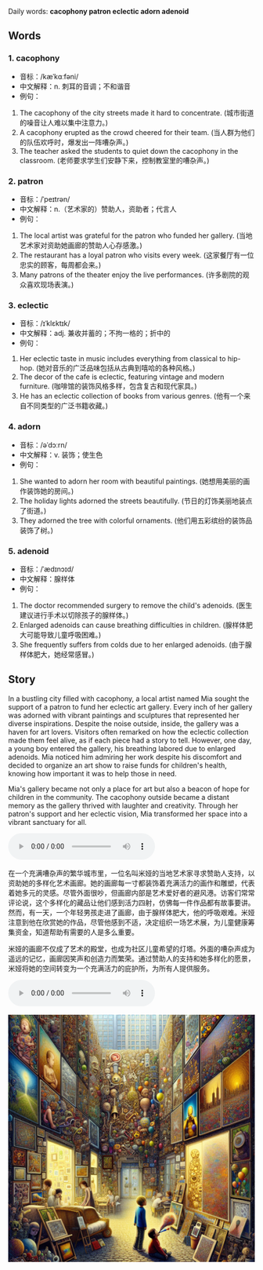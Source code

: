 Daily words: **cacophony patron eclectic adorn adenoid**

## Words
### 1. cacophony
- 音标：/kæˈkɑːfəni/ <span style="cursor: pointer;" onclick="document.getElementById('audio-player-1').play()"><i class="fas fa-volume-up"></i></span>
<audio id="audio-player-1" src="audios/words/cacophony.mp3" style="display:none;"></audio>
- 中文解释：n. 刺耳的音调；不和谐音
- 例句：
1. The cacophony of the city streets made it hard to concentrate. (城市街道的噪音让人难以集中注意力。)
2. A cacophony erupted as the crowd cheered for their team. (当人群为他们的队伍欢呼时，爆发出一阵嘈杂声。)
3. The teacher asked the students to quiet down the cacophony in the classroom. (老师要求学生们安静下来，控制教室里的嘈杂声。)

### 2. patron
- 音标：/ˈpeɪtrən/ <span style="cursor: pointer;" onclick="document.getElementById('audio-player-2').play()"><i class="fas fa-volume-up"></i></span>
<audio id="audio-player-2" src="audios/words/patron.mp3" style="display:none;"></audio>
- 中文解释：n.（艺术家的）赞助人，资助者；代言人
- 例句：
1. The local artist was grateful for the patron who funded her gallery. (当地艺术家对资助她画廊的赞助人心存感激。)
2. The restaurant has a loyal patron who visits every week. (这家餐厅有一位忠实的顾客，每周都会来。)
3. Many patrons of the theater enjoy the live performances. (许多剧院的观众喜欢现场表演。)

### 3. eclectic
- 音标：/ɪˈklɛktɪk/ <span style="cursor: pointer;" onclick="document.getElementById('audio-player-3').play()"><i class="fas fa-volume-up"></i></span>
<audio id="audio-player-3" src="audios/words/eclectic.mp3" style="display:none;"></audio>
- 中文解释：adj. 兼收并蓄的；不拘一格的；折中的
- 例句：
1. Her eclectic taste in music includes everything from classical to hip-hop. (她对音乐的广泛品味包括从古典到嘻哈的各种风格。)
2. The decor of the cafe is eclectic, featuring vintage and modern furniture. (咖啡馆的装饰风格多样，包含复古和现代家具。)
3. He has an eclectic collection of books from various genres. (他有一个来自不同类型的广泛书籍收藏。)

### 4. adorn
- 音标：/əˈdɔːrn/ <span style="cursor: pointer;" onclick="document.getElementById('audio-player-4').play()"><i class="fas fa-volume-up"></i></span>
<audio id="audio-player-4" src="audios/words/adorn.mp3" style="display:none;"></audio>
- 中文解释：v. 装饰；使生色
- 例句：
1. She wanted to adorn her room with beautiful paintings. (她想用美丽的画作装饰她的房间。)
2. The holiday lights adorned the streets beautifully. (节日的灯饰美丽地装点了街道。)
3. They adorned the tree with colorful ornaments. (他们用五彩缤纷的装饰品装饰了树。)

### 5. adenoid
- 音标：/ˈædɪnɔɪd/ <span style="cursor: pointer;" onclick="document.getElementById('audio-player-5').play()"><i class="fas fa-volume-up"></i></span>
<audio id="audio-player-5" src="audios/words/adenoid.mp3" style="display:none;"></audio>
- 中文解释：腺样体
- 例句：
1. The doctor recommended surgery to remove the child's adenoids. (医生建议进行手术以切除孩子的腺样体。)
2. Enlarged adenoids can cause breathing difficulties in children. (腺样体肥大可能导致儿童呼吸困难。)
3. She frequently suffers from colds due to her enlarged adenoids. (由于腺样体肥大，她经常感冒。)

## Story
In a bustling city filled with cacophony, a local artist named Mia sought the support of a patron to fund her eclectic art gallery. Every inch of her gallery was adorned with vibrant paintings and sculptures that represented her diverse inspirations. Despite the noise outside, inside, the gallery was a haven for art lovers. Visitors often remarked on how the eclectic collection made them feel alive, as if each piece had a story to tell. However, one day, a young boy entered the gallery, his breathing labored due to enlarged adenoids. Mia noticed him admiring her work despite his discomfort and decided to organize an art show to raise funds for children's health, knowing how important it was to help those in need.

Mia's gallery became not only a place for art but also a beacon of hope for children in the community. The cacophony outside became a distant memory as the gallery thrived with laughter and creativity. Through her patron's support and her eclectic vision, Mia transformed her space into a vibrant sanctuary for all.

<audio controls>
<source src="https://files.dwong.top/story/2024-07-31-english.mp3" type="audio/mpeg">
你的浏览器不支持音频元素。
</audio>


在一个充满嘈杂声的繁华城市里，一位名叫米娅的当地艺术家寻求赞助人支持，以资助她的多样化艺术画廊。她的画廊每一寸都装饰着充满活力的画作和雕塑，代表着她多元的灵感。尽管外面很吵，但画廊内部是艺术爱好者的避风港。访客们常常评论说，这个多样化的藏品让他们感到活力四射，仿佛每一件作品都有故事要讲。然而，有一天，一个年轻男孩走进了画廊，由于腺样体肥大，他的呼吸艰难。米娅注意到他在欣赏她的作品，尽管他感到不适，决定组织一场艺术展，为儿童健康筹集资金，知道帮助有需要的人是多么重要。

米娅的画廊不仅成了艺术的殿堂，也成为社区儿童希望的灯塔。外面的嘈杂声成为遥远的记忆，画廊因笑声和创造力而繁荣。通过赞助人的支持和她多样化的愿景，米娅将她的空间转变为一个充满活力的庇护所，为所有人提供服务。

<audio controls>
<source src="https://files.dwong.top/story/2024-07-31-chinese.mp3" type="audio/mpeg">
你的浏览器不支持音频元素。
</audio>


![story](./images/2024-07-31.png)

